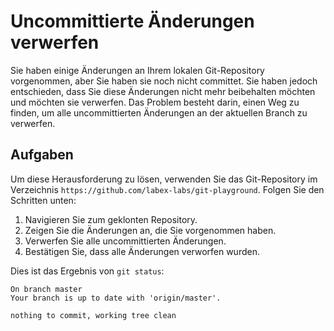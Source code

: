 # Uncommittierte Änderungen verwerfen

Sie haben einige Änderungen an Ihrem lokalen Git-Repository vorgenommen, aber Sie haben sie noch nicht committet. Sie haben jedoch entschieden, dass Sie diese Änderungen nicht mehr beibehalten möchten und möchten sie verwerfen. Das Problem besteht darin, einen Weg zu finden, um alle uncommittierten Änderungen an der aktuellen Branch zu verwerfen.

## Aufgaben

Um diese Herausforderung zu lösen, verwenden Sie das Git-Repository im Verzeichnis `https://github.com/labex-labs/git-playground`. Folgen Sie den Schritten unten:

1. Navigieren Sie zum geklonten Repository.
2. Zeigen Sie die Änderungen an, die Sie vorgenommen haben.
3. Verwerfen Sie alle uncommittierten Änderungen.
4. Bestätigen Sie, dass alle Änderungen verworfen wurden.

Dies ist das Ergebnis von `git status`:

```shell
On branch master
Your branch is up to date with 'origin/master'.

nothing to commit, working tree clean
```
